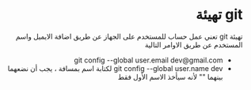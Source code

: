 <div dir = rtl > 
  
 <h1> git   تهيئة </h1> 
<p> تهيئة  git تعني عمل حساب  للمستخدم على الجهاز  عن طريق اضافة الايميل واسم المستخدم عن طريق الاوامر التالية   </p>
<ul> 
<li>   git config --global user.email dev@gmail.com</li>
<li>   git config --global user.name dev     لكتابة اسم بمسافة ، يجب أن نضعهما بينهما "" لأنه سيأخذ الاسم الأول فقط </li> 
</ul>


 
    

  </dir >
